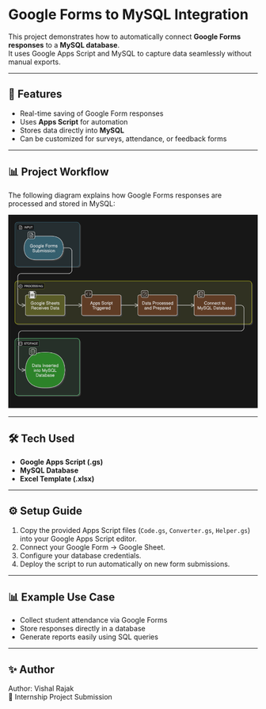 # Google Forms to MySQL Integration

This project demonstrates how to automatically connect **Google Forms responses** to a **MySQL database**.  
It uses Google Apps Script and MySQL to capture data seamlessly without manual exports.

---

## 🚀 Features
- Real-time saving of Google Form responses  
- Uses **Apps Script** for automation  
- Stores data directly into **MySQL**  
- Can be customized for surveys, attendance, or feedback forms  

---

## 📊 Project Workflow

The following diagram explains how Google Forms responses are processed and stored in MySQL:

![Workflow Diagram](./Workflow.png)

---

## 🛠️ Tech Used
- **Google Apps Script (.gs)**  
- **MySQL Database**  
- **Excel Template (.xlsx)**  

---

## ⚙️ Setup Guide
1. Copy the provided Apps Script files (`Code.gs`, `Converter.gs`, `Helper.gs`) into your Google Apps Script editor.  
2. Connect your Google Form → Google Sheet.  
3. Configure your database credentials.  
4. Deploy the script to run automatically on new form submissions.  

---

## 📊 Example Use Case
- Collect student attendance via Google Forms  
- Store responses directly in a database  
- Generate reports easily using SQL queries

---

## ✨ Author
Author: Vishal Rajak  
📌 Internship Project Submission
